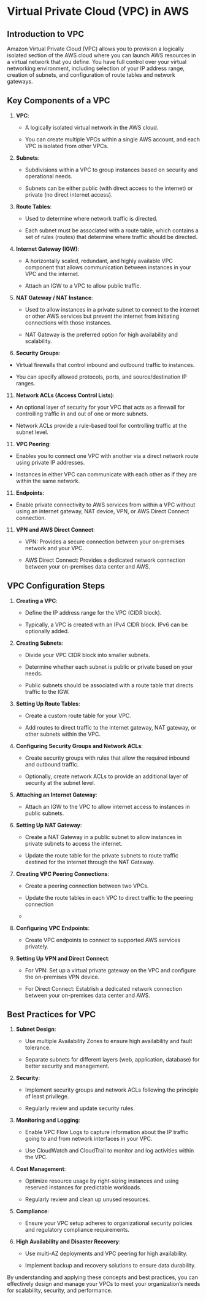 <h1> Virtual Private Cloud (VPC) in AWS</h1>

<h2>Introduction to VPC</h2>

Amazon Virtual Private Cloud (VPC) allows you to provision a logically isolated section of the AWS cloud where you can launch AWS resources in a virtual network that you define. You have full control over your virtual networking environment, including selection of your IP address range, creation of subnets, and configuration of route tables and network gateways.

<h2> Key Components of a VPC</h2>


1. **VPC**:
   
   - A logically isolated virtual network in the AWS cloud.
     
   - You can create multiple VPCs within a single AWS account, and each VPC is isolated from other VPCs.
     

3. **Subnets**:
   
   - Subdivisions within a VPC to group instances based on security and operational needs.
     
   - Subnets can be either public (with direct access to the internet) or private (no direct internet access).
     

5. **Route Tables**:
   
   - Used to determine where network traffic is directed.
     
   - Each subnet must be associated with a route table, which contains a set of rules (routes) that determine where traffic should be directed.
     

7. **Internet Gateway (IGW)**:
   
   - A horizontally scaled, redundant, and highly available VPC component that allows communication between instances in your VPC and the internet.
     
   - Attach an IGW to a VPC to allow public traffic.
     

9. **NAT Gateway / NAT Instance**:
    
   - Used to allow instances in a private subnet to connect to the internet or other AWS services but prevent the internet from initiating connections with those instances.
     
   - NAT Gateway is the preferred option for high availability and scalability.
     

11. **Security Groups**:
    
   - Virtual firewalls that control inbound and outbound traffic to instances.
     
   - You can specify allowed protocols, ports, and source/destination IP ranges.
     

11. **Network ACLs (Access Control Lists)**:
    
   - An optional layer of security for your VPC that acts as a firewall for controlling traffic in and out of one or more subnets.
     
   - Network ACLs provide a rule-based tool for controlling traffic at the subnet level.
     

11. **VPC Peering**:
    
   - Enables you to connect one VPC with another via a direct network route using private IP addresses.
     
   - Instances in either VPC can communicate with each other as if they are within the same network.
     

11. **Endpoints**:
    
   - Enable private connectivity to AWS services from within a VPC without using an internet gateway, NAT device, VPN, or AWS Direct Connect connection.
     

11. **VPN and AWS Direct Connect**:
    
    - VPN: Provides a secure connection between your on-premises network and your VPC.
      
    - AWS Direct Connect: Provides a dedicated network connection between your on-premises data center and AWS.
      

<h2>VPC Configuration Steps</h2>


1. **Creating a VPC**:
   
   - Define the IP address range for the VPC (CIDR block).
     
   - Typically, a VPC is created with an IPv4 CIDR block. IPv6 can be optionally added.
     

2. **Creating Subnets**:
   
   - Divide your VPC CIDR block into smaller subnets.
     
   - Determine whether each subnet is public or private based on your needs.
     
   - Public subnets should be associated with a route table that directs traffic to the IGW.
     

3. **Setting Up Route Tables**:
   
   - Create a custom route table for your VPC.
     
   - Add routes to direct traffic to the internet gateway, NAT gateway, or other subnets within the VPC.
     

4. **Configuring Security Groups and Network ACLs**:
   
   - Create security groups with rules that allow the required inbound and outbound traffic.
     
   - Optionally, create network ACLs to provide an additional layer of security at the subnet level.
     

5. **Attaching an Internet Gateway**:
    
   - Attach an IGW to the VPC to allow internet access to instances in public subnets.
     

6. **Setting Up NAT Gateway**:
    
   - Create a NAT Gateway in a public subnet to allow instances in private subnets to access the internet.
     
   - Update the route table for the private subnets to route traffic destined for the internet through the NAT Gateway.
     

7. **Creating VPC Peering Connections**:
    
   - Create a peering connection between two VPCs.
     
   - Update the route tables in each VPC to direct traffic to the peering connection
   - 

8. **Configuring VPC Endpoints**:
    
   - Create VPC endpoints to connect to supported AWS services privately.
     

9. **Setting Up VPN and Direct Connect**:
    
   - For VPN: Set up a virtual private gateway on the VPC and configure the on-premises VPN device.
     
   - For Direct Connect: Establish a dedicated network connection between your on-premises data center and AWS.
     

<h2>Best Practices for VPC</h2>


1. **Subnet Design**:
   
   - Use multiple Availability Zones to ensure high availability and fault tolerance.
     
   - Separate subnets for different layers (web, application, database) for better security and management.
     

2. **Security**:
   
   - Implement security groups and network ACLs following the principle of least privilege.
     
   - Regularly review and update security rules.
     

3. **Monitoring and Logging**:
   
   - Enable VPC Flow Logs to capture information about the IP traffic going to and from network interfaces in your VPC.
     
   - Use CloudWatch and CloudTrail to monitor and log activities within the VPC.
     

4. **Cost Management**:
   
   - Optimize resource usage by right-sizing instances and using reserved instances for predictable workloads.
     
   - Regularly review and clean up unused resources.
     

5. **Compliance**:
    
   - Ensure your VPC setup adheres to organizational security policies and regulatory compliance requirements.
     

6. **High Availability and Disaster Recovery**:
    
   - Use multi-AZ deployments and VPC peering for high availability.
     
   - Implement backup and recovery solutions to ensure data durability.
     

By understanding and applying these concepts and best practices, you can effectively design and manage your VPCs to meet your organization’s needs for scalability, security, and performance.
